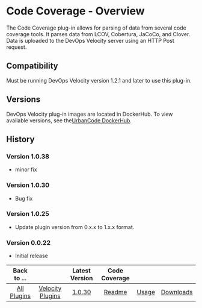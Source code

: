 
# Code Coverage - Overview


The Code Coverage plug-in allows for parsing of data from several code coverage tools. It parses
data from LCOV, Cobertura, JaCoCo, and Clover. Data is uploaded to the DevOps Velocity server using an HTTP Post
request.

## Compatibility

Must be running DevOps Velocity version 1.2.1 and later to use this plug-in.


## Versions

DevOps Velocity plug-in images are located in DockerHub. To view available versions, see the[UrbanCode DockerHub](https://hub.docker.com/r/urbancode/ucv-ext-coverage-core/tags).

## History

### Version 1.0.38

* minor fix

### Version 1.0.30

* Bug fix

### Version 1.0.25

* Update plugin version from 0.x.x to 1.x.x format.

### Version 0.0.22

* Initial release

|Back to ...||Latest Version|Code Coverage |||
| :---: | :---: | :---: | :---: | :---: | :---: |
|[All Plugins](../../index.md)|[Velocity Plugins](../README.md)|[1.0.30](https://raw.githubusercontent.com/UrbanCode/IBM-UCV-PLUGINS/main/files/ucv-ext-coverage-core/ucv-ext-coverage-core-1.0.30.tar.zip)|[Readme](README.md)|[Usage](usage.md)|[Downloads](downloads.md)|
